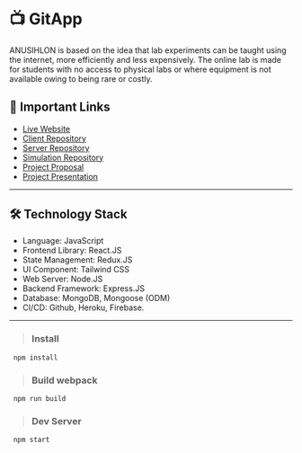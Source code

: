 # 📺 GitApp

ANUSIHLON is based on the idea that lab experiments can be taught using the internet, more efficiently and less expensively. The online lab is made for students with no access to physical labs or where equipment is not available owing to being rare or costly.



## 🚀 Important Links

- [Live Website](https://anushilon-bd.web.app/)
- [Client Repository](https://github.com/PriontoAbdullah/Anushilon-Client)
- [Server Repository](https://github.com/PriontoAbdullah/Anushilon-Server)
- [Simulation Repository](https://github.com/PriontoAbdullah/Anushilon-Simulations)
- [Project Proposal](https://docs.google.com/document/d/1dRNe0lboYRz5FtkDCwzMn4U7d8dcPxRaE5bc0S-pFKE/edit?usp=sharing)
- [Project Presentation](https://docs.google.com/presentation/d/1ZZl3t_hAsnq53eLVLowDTmgE9oMpwY1AZWzPglrltes/edit?usp=sharing)

---

## 🛠 Technology Stack

- Language: JavaScript
- Frontend Library: React.JS
- State Management: Redux.JS
- UI Component: Tailwind CSS
- Web Server: Node.JS
- Backend Framework: Express.JS
- Database: MongoDB, Mongoose (ODM)
- CI/CD: Github, Heroku, Firebase.

---

> ### Install
``` 
 npm install
```
> ### Build webpack
``` 
 npm run build
```
> ### Dev Server

``` 
 npm start
```
